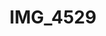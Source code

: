 ---
pid: '177'
layout: photos
title: IMG_4529
filename: IMG_4529.jpg
caption: 
permalink: "/photos/177.html"
---